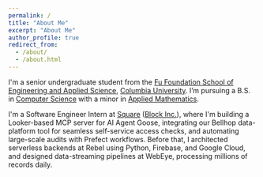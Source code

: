 ```yaml
---
permalink: /
title: "About Me"
excerpt: "About Me"
author_profile: true
redirect_from: 
  - /about/
  - /about.html
---
```


I'm a senior undergraduate student from the [Fu Foundation School of Engineering and Applied Science](https://www.engineering.columbia.edu/), [Columbia University](https://www.columbia.edu/). I’m pursuing a B.S. in [Computer Science](https://www.cs.columbia.edu/) with a minor in [Applied Mathematics](https://www.apam.columbia.edu/programs/applied-mathematics).

I'm a Software Engineer Intern at [Square](https://squareup.com/us/en) ([Block Inc.](https://block.xyz/)), where I'm building a Looker-based MCP server for AI Agent Goose, integrating our Bellhop data-platform tool for seamless self-service access checks, and automating large-scale audits with Prefect workflows. Before that, I architected serverless backends at Rebel using Python, Firebase, and Google Cloud, and designed data-streaming pipelines at WebEye, processing millions of records daily.
